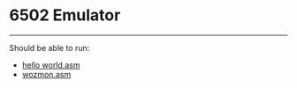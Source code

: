 # 6502 Emulator

---

Should be able to run:
 - [hello world.asm](hello_world.asm)
 - [wozmon.asm](wozmon.asm)

